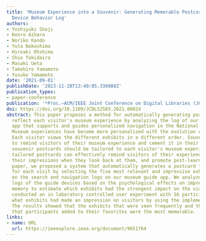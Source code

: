 ```yaml
---
title: 'Museum Experience into a Souvenir: Generating Memorable Postcards from Guide
  Device Behavior Log'
authors:
- Yoshiyuki Shoji
- Kenro Aihara
- Noriko Kando
- Yuta Nakashima
- Hiroaki Ohshima
- Shio Takidaira
- Masaki Ueta
- Takehiro Yamamoto
- Yusuke Yamamoto
date: '2021-09-01'
publishDate: '2023-11-28T13:40:05.336088Z'
publication_types:
- paper-conference
publication: '*Proc.~ACM/IEEE Joint Conference on Digital Libraries (JCDL)*'
doi: https://doi.org/10.1109/JCDL52503.2021.00024
abstract: This paper proposes a method for automatically generating postcards that
  reflect each visitor's museum experience by analyzing the log of our original iPad
  app that supports and guides personalized navigation in the National Museum of Ethnology.
  Museum experiences have become more personalized with the evolution of guiding devices.
  Each visitor views the different exhibits in a different order. Souvenirs serve
  to remind visitors of their museum experience and cement it in their memories; thus,
  souvenir postcards should be tailored to each visitor's museum experience. Such
  tailored postcards can effectively remind visitors of their experiences, deepen
  their impressions when they look back at them, and promote post-learning. In this
  paper, we proposed a system that automatically generates a postcard for each visitor
  for each visit by selecting the five most relevant and impressive exhibits based
  on the search and navigation logs on our museum guide app. We analyzed the search
  logs of the guide devices based on the psychological effects on impressions and
  memory to estimate which exhibits had the strongest impact on the visitors. We then
  conducted an in laboratory controlled user experiment with 16 participants to check
  what exhibits had made an impression on visitors by using the implemented system.
  The results showed that the exhibits that were seen frequently and the exhibits
  that participants added to their favorites were the most memorable.
links:
- name: URL
  url: https://ieeexplore.ieee.org/document/9651764
---
```


